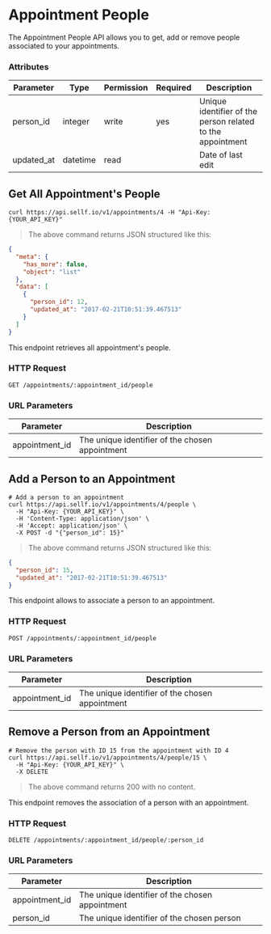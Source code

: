 # <a name="appointment_people"></a>Appointment People

The Appointment People API allows you to get, add or remove people associated to your appointments.

### Attributes

Parameter | Type | Permission | Required | Description
--------- | ------- | ------- | ------- | -----------
person_id | integer | write | yes | Unique identifier of the person related to the appointment
updated_at | datetime | read | | Date of last edit


## Get All Appointment's People

```shell
curl https://api.sellf.io/v1/appointments/4 -H "Api-Key: {YOUR_API_KEY}"
```

> The above command returns JSON structured like this:

```json
{
  "meta": {
    "has_more": false,
    "object": "list"
  },
  "data": [
    {
      "person_id": 12,
      "updated_at": "2017-02-21T10:51:39.467513"
    }
  ]
}
```

This endpoint retrieves all appointment's people.

### HTTP Request

`GET /appointments/:appointment_id/people`

### URL Parameters

Parameter | Description
--------- | -----------
appointment_id | The unique identifier of the chosen appointment




## Add a Person to an Appointment

```shell
# Add a person to an appointment
curl https://api.sellf.io/v1/appointments/4/people \
  -H "Api-Key: {YOUR_API_KEY}" \
  -H 'Content-Type: application/json' \
  -H 'Accept: application/json' \
  -X POST -d "{"person_id": 15}"
```

> The above command returns JSON structured like this:

```json
{
  "person_id": 15,
  "updated_at": "2017-02-21T10:51:39.467513"
}
```

This endpoint allows to associate a person to an appointment.

### HTTP Request

`POST /appointments/:appointment_id/people`

### URL Parameters

Parameter | Description
--------- | -----------
appointment_id | The unique identifier of the chosen appointment




## Remove a Person from an Appointment

```shell
# Remove the person with ID 15 from the appointment with ID 4
curl https://api.sellf.io/v1/appointments/4/people/15 \
  -H "Api-Key: {YOUR_API_KEY}" \
  -X DELETE
```

> The above command returns 200 with no content.

This endpoint removes the association of a person with an appointment.


### HTTP Request

`DELETE /appointments/:appointment_id/people/:person_id`

### URL Parameters

Parameter | Description
--------- | -----------
appointment_id | The unique identifier of the chosen appointment
person_id | The unique identifier of the chosen person